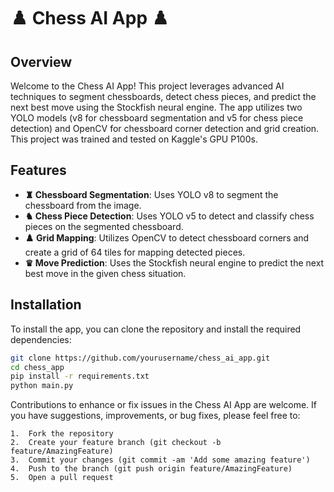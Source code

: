 # ♟️ Chess AI App ♟️

## Overview

Welcome to the Chess AI App! This project leverages advanced AI techniques to segment chessboards, detect chess pieces, and predict the next best move using the Stockfish neural engine. The app utilizes two YOLO models (v8 for chessboard segmentation and v5 for chess piece detection) and OpenCV for chessboard corner detection and grid creation. This project was trained and tested on Kaggle's GPU P100s.

## Features

- **♜ Chessboard Segmentation**: Uses YOLO v8 to segment the chessboard from the image.
- **♞ Chess Piece Detection**: Uses YOLO v5 to detect and classify chess pieces on the segmented chessboard.
- **♟️ Grid Mapping**: Utilizes OpenCV to detect chessboard corners and create a grid of 64 tiles for mapping detected pieces.
- **♛ Move Prediction**: Uses the Stockfish neural engine to predict the next best move in the given chess situation.

## Installation

To install the app, you can clone the repository and install the required dependencies:

```bash
git clone https://github.com/yourusername/chess_ai_app.git
cd chess_app
pip install -r requirements.txt
python main.py
```

Contributions to enhance or fix issues in the Chess AI App are welcome. If you have suggestions, improvements, or bug fixes, please feel free to:

	1.	Fork the repository
	2.	Create your feature branch (git checkout -b feature/AmazingFeature)
	3.	Commit your changes (git commit -am 'Add some amazing feature')
	4.	Push to the branch (git push origin feature/AmazingFeature)
	5.	Open a pull request

